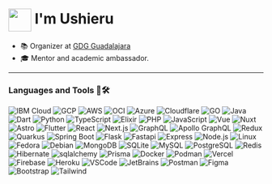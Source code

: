 <h1><a href="https://ushieru.com"><img align="center" height="45" src="https://www.ushieru.com/favicon.svg"></a> I'm Ushieru</h1>

- 📚 Organizer at [GDG Guadalajara](https://gdg.community.dev/gdg-guadalajara/)
- 🎓 Mentor and academic ambassador.
<hr/>

### Languages and Tools 🔡🛠️
![IBM Cloud](https://img.shields.io/badge/-IBM%20Cloud-1F70C1?style=flat&logo=ibm&logoColor=white) ![GCP](https://img.shields.io/badge/-GCP-4285F4?style=flat&logo=googlecloud&logoColor=white) ![AWS](https://img.shields.io/badge/-AWS-7F7F7F?style=flat&logo=awscloud&logoColor=white) ![OCI](https://img.shields.io/badge/-Oracle%20Cloud-C74634?style=flat&logo=oraclecloud&logoColor=white) ![Azure](https://img.shields.io/badge/-Azure-007FFF?style=flat&logo=azure&logoColor=white) ![Cloudflare](https://img.shields.io/badge/-Cloudflare-F38020?style=flat&logo=cloudflare&logoColor=white) ![GO](https://img.shields.io/badge/-Go-00ADD8?style=flat&logo=Go&logoColor=white) ![Java](https://img.shields.io/badge/-Java-007396?style=flat&logo=java&logoColor=white)  ![Dart](https://img.shields.io/badge/-Dart-0175c2?style=flat&logo=Dart&logoColor=white)  ![Python](https://img.shields.io/badge/-Python%203-3776AB?style=flat&logo=Python&logoColor=white)  ![TypeScript](https://img.shields.io/badge/-TypeScript-007acc?style=flat&logo=TypeScript&logoColor=white)  ![Elixir](https://img.shields.io/badge/-Elixir-4B275F?style=flat&logo=Elixir&logoColor=white)   ![PHP](https://img.shields.io/badge/-PHP-777bb4?style=flat&logo=PHP&logoColor=white)  ![JavaScript](https://img.shields.io/badge/-JavaScript-e3cc14?style=flat&logo=JavaScript&logoColor=white) ![Vue](https://img.shields.io/badge/-Vue-4FC08D?style=flat&logo=vuedotjs&logoColor=white) ![Nuxt](https://img.shields.io/badge/-Nuxt-00DC82?style=flat&logo=nuxt&logoColor=white) ![Astro](https://img.shields.io/badge/-Astro-BC52EE?style=flat&logo=Astro&logoColor=white)  ![Flutter](https://img.shields.io/badge/-Flutter-075b9a?style=flat&logo=Flutter&logoColor=white)  ![React](https://img.shields.io/badge/-React-61DAFB?style=flat&logo=React&logoColor=white)  ![Next.js](https://img.shields.io/badge/-Next.js-000000?style=flat&logo=Next.js&logoColor=white)  ![GraphQL](https://img.shields.io/badge/-GraphQL-E10098?style=flat&logo=GraphQL&logoColor=white)  ![Apollo GraphQL](https://img.shields.io/badge/-Apollo%20GraphQL-311C87?style=flat&logo=Apollo%20GraphQL&logoColor=white)  ![Redux](https://img.shields.io/badge/-Redux-764ABC?style=flat&logo=Redux&logoColor=white)  ![Quarkus](https://img.shields.io/badge/-Quarkus-4695EB?style=flat&logo=Quarkus&logoColor=white)  ![Spring Boot](https://img.shields.io/badge/-SpringBoot-6DB33F?style=flat&logo=Spring-Boot&logoColor=white)  ![Flask](https://img.shields.io/badge/-Flask-000000?style=flat&logo=Flask&logoColor=white) ![Fastapi](https://img.shields.io/badge/-Fastapi-009688?style=flat&logo=fastapi&logoColor=white)  ![Express](https://img.shields.io/badge/-Express-000000?style=flat&logo=Express&logoColor=white)  ![Node.js](https://img.shields.io/badge/-Node.js-339933?style=flat&logo=Node.js&logoColor=white)  ![Linux](https://img.shields.io/badge/-Linux-FCC624?style=flat&logo=Linux&logoColor=000000)  ![Fedora](https://img.shields.io/badge/-Fedora-51A2DA?style=flat&logo=Fedora&logoColor=white)  ![Debian](https://img.shields.io/badge/-Debian-A81D33?style=flat&logo=Debian&logoColor=white)  ![MongoDB](https://img.shields.io/badge/-MongoDB-47A248?style=flat&logo=MongoDB&logoColor=white)  ![SQLite](https://img.shields.io/badge/-SQLite-003B57?style=flat&logo=SQLite&logoColor=white)  ![MySQL](https://img.shields.io/badge/-MySQL-4479A1?style=flat&logo=MySQL&logoColor=white)  ![PostgreSQL](https://img.shields.io/badge/-PostgreSQL-4169E1?style=flat&logo=PostgreSQL&logoColor=white)  ![Redis](https://img.shields.io/badge/-Redis-DC382D?style=flat&logo=Redis&logoColor=white)  ![Hibernate](https://img.shields.io/badge/-Hibernate-59666C?style=flat&logo=Hibernate&logoColor=white) ![sqlalchemy](https://img.shields.io/badge/-SqlAlchemy-D71F00?style=flat&logo=sqlalchemy&logoColor=white) ![Prisma](https://img.shields.io/badge/-Prisma-2D3748?style=flat&logo=Prisma&logoColor=white)  ![Docker](https://img.shields.io/badge/-Docker-2496ED?style=flat&logo=Docker&logoColor=white)  ![Podman](https://img.shields.io/badge/-Podman-892CA0?style=flat&logo=Podman&logoColor=white)  ![Vercel](https://img.shields.io/badge/-Vercel-000000?style=flat&logo=Vercel&logoColor=white)  ![Firebase](https://img.shields.io/badge/-Firebase-FFCA28?style=flat&logo=Firebase&logoColor=white)  ![Heroku](https://img.shields.io/badge/-Heroku-430098?style=flat&logo=Heroku&logoColor=white)    ![VSCode](https://img.shields.io/badge/-VSCode-007ACC?style=flat&logo=visual-studio-code&logoColor=white)  ![JetBrains](https://img.shields.io/badge/-JetBrains-000000?style=flat&logo=JetBrains&logoColor=white)  ![Postman](https://img.shields.io/badge/-Postman-FF6C37?style=flat&logo=Postman&logoColor=white)  ![Figma](https://img.shields.io/badge/-Figma-F24E1E?style=flat&logo=Figma&logoColor=white)  ![Bootstrap](https://img.shields.io/badge/-Bootstrap-563D7C?style=flat&logo=Bootstrap&logoColor=white)  ![Tailwind](https://img.shields.io/badge/-Tailwind%20CSS-38B2AC?style=flat&logo=Tailwind%20CSS&logoColor=white)
